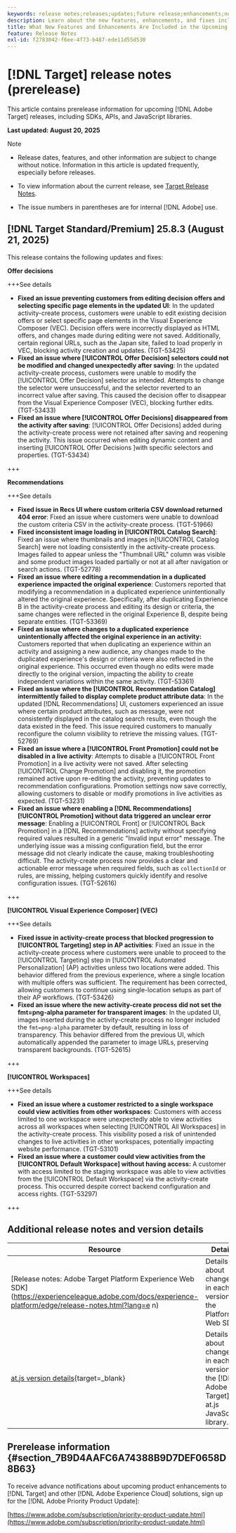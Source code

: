 ```yaml
---
keywords: release notes;releases;updates;future release;enhancements;new features;fixes;updates;prerelease;early access
description: Learn about the new features, enhancements, and fixes included in the upcoming release of [!DNL Target], including SDKs, APIs, and JavaScript libraries.
title: What New Features and Enhancements Are Included in the Upcoming [!DNL Target] Release?
feature: Release Notes
exl-id: f2783042-f6ee-4f73-b487-ede11d55d530
---
```

# [!DNL Target] release notes (prerelease)

This article contains prerelease information for upcoming [!DNL Adobe Target] releases, including SDKs, APIs, and JavaScript libraries.

**Last updated: August 20, 2025**

>[!NOTE]
>
>* Release dates, features, and other information are subject to change without notice. Information in this article is updated frequently, especially before releases.
>
>* To view information about the current release, see [Target Release Notes](release-notes.md). 
>
>* The issue numbers in parentheses are for internal [!DNL Adobe] use.

## [!DNL Target Standard/Premium] 25.8.3 (August 21, 2025)

This release contains the following updates and fixes:

**Offer decisions**

+++See details
* **Fixed an issue preventing customers from editing decision offers and selecting specific page elements in the updated UI**: In the updated activity-create process, customers were unable to edit existing decision offers or select specific page elements in the Visual Experience Composer (VEC). Decision offers were incorrectly displayed as HTML offers, and changes made during editing were not saved. Additionally, certain regional URLs, such as the Japan site, failed to load properly in VEC, blocking activity creation and updates. (TGT-53425)
* **Fixed an issue where [!UICONTROL Offer Decision] selectors could not be modified and changed unexpectedly after saving**: In the updated activity-create process, customers were unable to modify the [!UICONTROL Offer Decision] selector as intended. Attempts to change the selector were unsuccessful, and the selector reverted to an incorrect value after saving. This caused the decision offer to disappear from the Visual Experience Composer (VEC), blocking further edits. (TGT-53433)
* **Fixed an issue where [!UICONTROL Offer Decisions] disappeared from the activity after saving**: [!UICONTROL Offer Decisions] added during the activity-create process were not retained after saving and reopening the activity. This issue occurred when editing dynamic content and inserting [!UICONTROL Offer Decisions ]with specific selectors and properties. (TGT-53434)

+++

**Recommendations**

+++See details
* **Fixed issue in Recs UI where custom criteria CSV download returned 404 error**: Fixed an issue where customers were unable to download the custom criteria CSV in the activity-create process. (TGT-51966)
* **Fixed inconsistent image loading in [!UICONTROL Catalog Search]**: Fixed an issue where thumbnails and images in[!UICONTROL  Catalog Search] were not loading consistently in the activity-create process. Images failed to appear unless the "Thumbnail URL" column was visible and some product images loaded partially or not at all after navigation or search actions. (TGT-52778)
* **Fixed an issue where editing a recommendation in a duplicated experience impacted the original experience**: Customers reported that modifying a recommendation in a duplicated experience unintentionally altered the original experience. Specifically, after duplicating Experience B in the activity-create process and editing its design or criteria, the same changes were reflected in the original Experience B, despite being separate entities. (TGT-53369)
* **Fixed an issue where changes to a duplicated experience unintentionally affected the original experience in an activity:** Customers reported that when duplicating an experience within an activity and assigning a new audience, any changes made to the duplicated experience's design or criteria were also reflected in the original experience. This occurred even though no edits were made directly to the original version, impacting the ability to create independent variations within the same activity. (TGT-53361)
* **Fixed an issue where the [!UICONTROL Recommendation Catalog] intermittently failed to display complete product attribute data**: In the updated [!DNL Recommendations] UI, customers experienced an issue where certain product attributes, such as message, were not consistently displayed in the catalog search results, even though the data existed in the feed. This issue required customers to manually reconfigure the column visibility to retrieve the missing values. (TGT-52769)
* **Fixed an issue where a [!UICONTROL Front Promotion] could not be disabled in a live activity**: Attempts to disable a [!UICONTROL Front Promotion] in a live activity were not saved. After selecting [!UICONTROL Change Promotion] and disabling it, the promotion remained active upon re-editing the activity, preventing updates to recommendation configurations. Promotion settings now save correctly, allowing customers to disable or modify promotions in live activities as expected. (TGT-53231)
* **Fixed an issue where enabling a [!DNL Recommendations] [!UICONTROL Promotion] without data triggered an unclear error message**: Enabling a [!UICONTROL Front] or [!UICONTROL Back Promotion] in a [!DNL Recommendations] activity without specifying required values resulted in a generic "Invalid input error" message. The underlying issue was a missing configuration field, but the error message did not clearly indicate the cause, making troubleshooting difficult. The activity-create process now provides a clear and actionable error message when required fields, such as `collectionId` or rules, are missing, helping customers quickly identify and resolve configuration issues. (TGT-52616)

+++

**[!UICONTROL Visual Experience Composer] (VEC)**

+++See details
* **Fixed issue in activity-create process that blocked progression to [!UICONTROL Targeting] step in AP activities**: Fixed an issue in the activity-create process where customers were unable to proceed to the [!UICONTROL Targeting] step in [!UICONTROL Automated Personalization] (AP) activities unless two locations were added. This behavior differed from the previous experience, where a single location with multiple offers was sufficient. The requirement has been corrected, allowing customers to continue using single-location setups as part of their AP workflows. (TGT-53426)
* **Fixed an issue where the new activity-create process did not set the fmt=png-alpha parameter for transparent images**: In the updated UI, images inserted during the activity-create process no longer included the `fmt=png-alpha` parameter by default, resulting in loss of transparency. This behavior differed from the previous UI, which automatically appended the parameter to image URLs, preserving transparent backgrounds. (TGT-52615)

+++

**[!UICONTROL Workspaces]**

+++See details
* **Fixed an issue where a customer restricted to a single workspace could view activities from other workspaces**: Customers with access limited to one workspace were unexpectedly able to view activities across all workspaces when selecting [!UICONTROL All Workspaces] in the activity-create process. This visibility posed a risk of unintended changes to live activities in other workspaces, potentially impacting website performance. (TGT-53101)
* **Fixed an issue where a customer could view activities from the [!UICONTROL Default Workspace] without having access:** A customer with access limited to the staging workspace was able to view activities from the [!UICONTROL Default Workspace] via the activity-create process. This occurred despite correct backend configuration and access rights. (TGT-53297)

+++

## Additional release notes and version details

|Resource|Details|
|--- |--- |
|[Release notes: Adobe Target Platform Experience Web SDK](https://experienceleague.adobe.com/docs/experience-platform/edge/release-notes.html?lang=e n)|Details about changes in each version of the Platform Web SDK.|
|[at.js version details](https://experienceleague.adobe.com/docs/target-dev/developer/client-side/at-js-implementation/target-atjs-versions.html){target=_blank}|Details about changes in each version of the [!DNL Adobe Target] at.js JavaScript library.|

## Prerelease information {#section_7B9D4AAFC6A74388B9D7DEF0658D8B63} 

To receive advance notifications about upcoming product enhancements to [!DNL Target] and other [!DNL Adobe Experience Cloud] solutions, sign up for the [!DNL Adobe Priority Product Update]:

[https://www.adobe.com/subscription/priority-product-update.html](https://www.adobe.com/subscription/priority-product-update.html)
